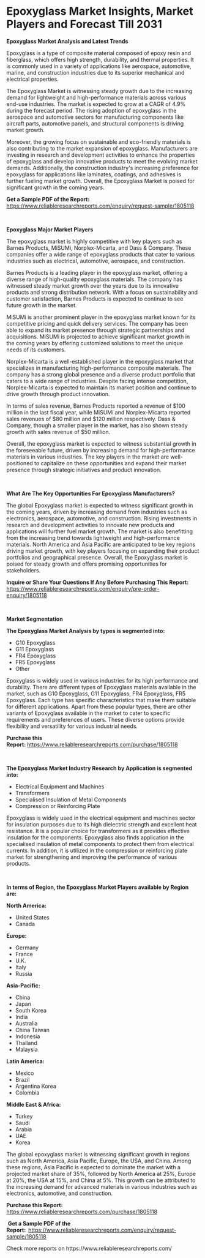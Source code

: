 <p><h1>Epoxyglass Market Insights, Market Players and Forecast Till 2031</h1></p><p><strong>Epoxyglass Market Analysis and Latest Trends</strong></p>
<p><p>Epoxyglass is a type of composite material composed of epoxy resin and fiberglass, which offers high strength, durability, and thermal properties. It is commonly used in a variety of applications like aerospace, automotive, marine, and construction industries due to its superior mechanical and electrical properties.</p><p>The Epoxyglass Market is witnessing steady growth due to the increasing demand for lightweight and high-performance materials across various end-use industries. The market is expected to grow at a CAGR of 4.9% during the forecast period. The rising adoption of epoxyglass in the aerospace and automotive sectors for manufacturing components like aircraft parts, automotive panels, and structural components is driving market growth.</p><p>Moreover, the growing focus on sustainable and eco-friendly materials is also contributing to the market expansion of epoxyglass. Manufacturers are investing in research and development activities to enhance the properties of epoxyglass and develop innovative products to meet the evolving market demands. Additionally, the construction industry's increasing preference for epoxyglass for applications like laminates, coatings, and adhesives is further fueling market growth. Overall, the Epoxyglass Market is poised for significant growth in the coming years.</p></p>
<p><strong>Get a Sample PDF of the Report:&nbsp;</strong> <a href="https://www.reliableresearchreports.com/enquiry/request-sample/1805118">https://www.reliableresearchreports.com/enquiry/request-sample/1805118</a></p>
<p>&nbsp;</p>
<p><strong>Epoxyglass Major Market Players</strong></p>
<p><p>The epoxyglass market is highly competitive with key players such as Barnes Products, MiSUMi, Norplex-Micarta, and Dass & Company. These companies offer a wide range of epoxyglass products that cater to various industries such as electrical, automotive, aerospace, and construction.</p><p>Barnes Products is a leading player in the epoxyglass market, offering a diverse range of high-quality epoxyglass materials. The company has witnessed steady market growth over the years due to its innovative products and strong distribution network. With a focus on sustainability and customer satisfaction, Barnes Products is expected to continue to see future growth in the market.</p><p>MiSUMi is another prominent player in the epoxyglass market known for its competitive pricing and quick delivery services. The company has been able to expand its market presence through strategic partnerships and acquisitions. MiSUMi is projected to achieve significant market growth in the coming years by offering customized solutions to meet the unique needs of its customers.</p><p>Norplex-Micarta is a well-established player in the epoxyglass market that specializes in manufacturing high-performance composite materials. The company has a strong global presence and a diverse product portfolio that caters to a wide range of industries. Despite facing intense competition, Norplex-Micarta is expected to maintain its market position and continue to drive growth through product innovation.</p><p>In terms of sales revenue, Barnes Products reported a revenue of $100 million in the last fiscal year, while MiSUMi and Norplex-Micarta reported sales revenues of $80 million and $120 million respectively. Dass & Company, though a smaller player in the market, has also shown steady growth with sales revenue of $50 million.</p><p>Overall, the epoxyglass market is expected to witness substantial growth in the foreseeable future, driven by increasing demand for high-performance materials in various industries. The key players in the market are well-positioned to capitalize on these opportunities and expand their market presence through strategic initiatives and product innovation.</p></p>
<p>&nbsp;</p>
<p><strong>What Are The Key Opportunities For Epoxyglass Manufacturers?</strong></p>
<p><p>The global Epoxyglass market is expected to witness significant growth in the coming years, driven by increasing demand from industries such as electronics, aerospace, automotive, and construction. Rising investments in research and development activities to innovate new products and applications will further fuel market growth. The market is also benefitting from the increasing trend towards lightweight and high-performance materials. North America and Asia Pacific are anticipated to be key regions driving market growth, with key players focusing on expanding their product portfolios and geographical presence. Overall, the Epoxyglass market is poised for steady growth and offers promising opportunities for stakeholders.</p></p>
<p><strong>Inquire or Share Your Questions If Any Before Purchasing This Report:</strong> <a href="https://www.reliableresearchreports.com/enquiry/pre-order-enquiry/1805118">https://www.reliableresearchreports.com/enquiry/pre-order-enquiry/1805118</a></p>
<p>&nbsp;</p>
<p><strong>Market Segmentation</strong></p>
<p><strong>The Epoxyglass Market Analysis by types is segmented into:</strong></p>
<p><ul><li>G10 Epoxyglass</li><li>G11 Epoxyglass</li><li>FR4 Epoxyglass</li><li>FR5 Epoxyglass</li><li>Other</li></ul></p>
<p><p>Epoxyglass is widely used in various industries for its high performance and durability. There are different types of Epoxyglass materials available in the market, such as G10 Epoxyglass, G11 Epoxyglass, FR4 Epoxyglass, FR5 Epoxyglass. Each type has specific characteristics that make them suitable for different applications. Apart from these popular types, there are other variants of Epoxyglass available in the market to cater to specific requirements and preferences of users. These diverse options provide flexibility and versatility for various industrial needs.</p></p>
<p><strong>Purchase this Report:&nbsp;</strong><a href="https://www.reliableresearchreports.com/purchase/1805118">https://www.reliableresearchreports.com/purchase/1805118</a></p>
<p>&nbsp;</p>
<p><strong>The Epoxyglass Market Industry Research by Application is segmented into:</strong></p>
<p><ul><li>Electrical Equipment and Machines</li><li>Transformers</li><li>Specialised Insulation of Metal Components</li><li>Compression or Reinforcing Plate</li></ul></p>
<p><p>Epoxyglass is widely used in the electrical equipment and machines sector for insulation purposes due to its high dielectric strength and excellent heat resistance. It is a popular choice for transformers as it provides effective insulation for the components. Epoxyglass also finds application in the specialised insulation of metal components to protect them from electrical currents. In addition, it is utilized in the compression or reinforcing plate market for strengthening and improving the performance of various products.</p></p>
<p>&nbsp;</p>
<p><strong>In terms of Region, the Epoxyglass Market Players available by Region are:</strong></p>
<p>
    <p> <strong> North America: </strong>
        <ul>
            <li>United States</li>
            <li>Canada</li>
        </ul>
        </p> 
    <p> <strong> Europe: </strong>
        <ul>
            <li>Germany</li>
            <li>France</li>
            <li>U.K.</li>
            <li>Italy</li>
            <li>Russia</li>
        </ul>
        </p> 
    <p> <strong> Asia-Pacific: </strong>
        <ul>
            <li>China</li>
            <li>Japan</li>
            <li>South Korea</li>
            <li>India</li>
            <li>Australia</li>
            <li>China Taiwan</li>
            <li>Indonesia</li>
            <li>Thailand</li>
            <li>Malaysia</li>
        </ul>
        </p> 
    <p> <strong> Latin America: </strong>
        <ul>
            <li>Mexico</li>
            <li>Brazil</li>
            <li>Argentina Korea</li>
            <li>Colombia</li>
        </ul>
        </p> 
    <p> <strong> Middle East & Africa: </strong>
        <ul>
            <li>Turkey</li>
            <li>Saudi</li>
            <li>Arabia</li>
            <li>UAE</li>
            <li>Korea</li>
        </ul>
    </p>
    </p>
<p><p>The global epoxyglass market is witnessing significant growth in regions such as North America, Asia Pacific, Europe, the USA, and China. Among these regions, Asia Pacific is expected to dominate the market with a projected market share of 35%, followed by North America at 25%, Europe at 20%, the USA at 15%, and China at 5%. This growth can be attributed to the increasing demand for advanced materials in various industries such as electronics, automotive, and construction.</p></p>
<p><strong>Purchase this Report: </strong><a href="https://www.reliableresearchreports.com/purchase/1805118">https://www.reliableresearchreports.com/purchase/1805118</a></p>
<p>&nbsp;<strong>Get a Sample PDF of the Report:&nbsp;&nbsp;</strong><a href="https://www.reliableresearchreports.com/enquiry/request-sample/1805118">https://www.reliableresearchreports.com/enquiry/request-sample/1805118</a></p>
<p><strong></strong></p>
<p>Check more reports on https://www.reliableresearchreports.com/</p>